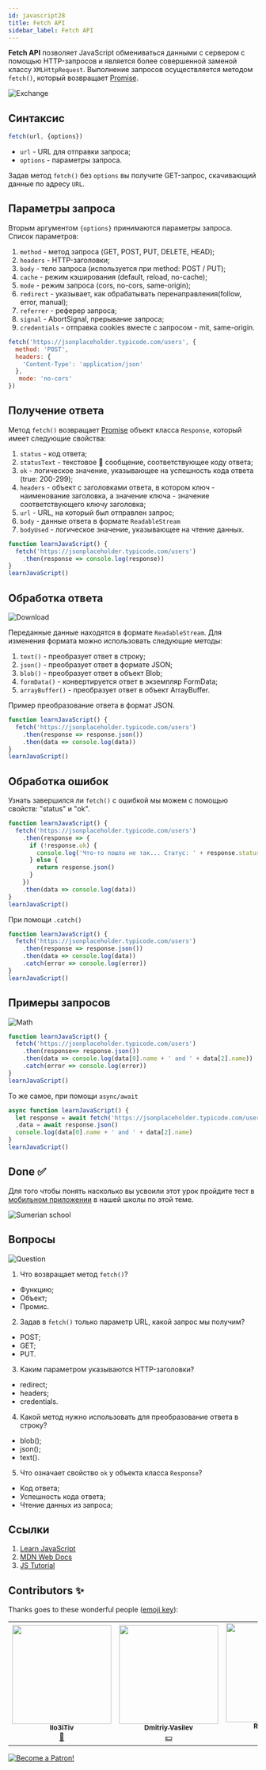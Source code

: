 ```yaml
---
id: javascript28
title: Fetch API
sidebar_label: Fetch API
---
```


**Fetch API** позволяет JavaScript обмениваться данными с сервером с помощью HTTP-запросов и является более совершенной заменой классу `XMLHttpRequest`. Выполнение запросов осуществляется методом `fetch()`, который возвращает [Promise](https://react-native-village.github.io/docs/javascript24).

![Exchange](https://media.giphy.com/media/OPQiZUC381IJ8Sh7UY/giphy.gif)

## Синтаксис

```jsx
fetch(url, {options})
```
* `url` - URL для отправки запроса;
* `options` - параметры запроса.

Задав метод `fetch()` без `options` вы получите GET-запрос, скачивающий данные по адресу `URL`.

## Параметры запроса

Вторым аргументом `{options}` принимаются параметры запроса. Список параметров:

1. `method` - метод запроса (GET, POST, PUT, DELETE, HEAD);
2. `headers` - HTTP-заголовки;
3. `body` - тело запроса (используется при method: POST / PUT);
4. `cache` - режим кэширования (default, reload, no-cache);
5. `mode` - режим запроса (cors, no-cors, same-origin);
6. `redirect` - указывает, как обрабатывать перенаправления(follow, error, manual);
7. `referrer` - реферер запроса;
8. `signal` - AbortSignal, прерывание запроса;
9. `credentials` - отправка cookies вместе с запросом - mit, same-origin.

```jsx
fetch('https://jsonplaceholder.typicode.com/users', {
  method: 'POST',
  headers: {
    'Content-Type': 'application/json'
  },
   mode: 'no-cors'
})  
```

## Получение ответа

Метод `fetch()` возвращает [Promise](https://react-native-village.github.io/docs/javascript24) объект класса `Response`, который имеет следующие свойства:
1. `status` - код ответа;
2. `statusText` - текстовое 📜 сообщение, соответствующее коду ответа;
3. `ok` - логическое значение, указывающее на успешность кода ответа (true: 200-299);
4. `headers` - объект с заголовками ответа, в котором ключ - наименование заголовка, а значение ключа - значение соответствующего ключу заголовка;
5. `url` - URL, на который был отправлен запрос;
6. `body` - данные ответа в формате `ReadableStream`
7. `bodyUsed` - логическое значение, указывающее на чтение данных.

```jsx
function learnJavaScript() {
  fetch('https://jsonplaceholder.typicode.com/users')
    .then(response => console.log(response))
}
learnJavaScript()
```

## Обработка ответа

![Download](https://media.giphy.com/media/ECoFRCrMgVoQg/giphy.gif)

Переданные данные находятся в формате `ReadableStream`. Для изменения формата можно использовать следующие методы:
1. `text()` - преобразует ответ в строку;
2. `json()` - преобразует ответ в формате JSON;
3. `blob()` - преобразует ответ в объект Blob;
4. `formData()` - конвертируется ответ в экземпляр FormData;
5. `arrayBuffer()` - преобразует ответ в объект ArrayBuffer.

Пример преобразование ответа в формат JSON.
```jsx
function learnJavaScript() {
  fetch('https://jsonplaceholder.typicode.com/users')
    .then(response => response.json())
    .then(data => console.log(data))
}
learnJavaScript()
```

## Обработка ошибок

Узнать завершился ли `fetch()` с ошибкой мы можем с помощью свойств: "status" и "ok". 

```jsx
function learnJavaScript() {
  fetch('https://jsonplaceholder.typicode.com/users')
    .then(response => {
      if (!response.ok) {
        console.log('Что-то пошло не так... Статус: ' + response.status)
      } else {
        return response.json()
      }
    })
    .then(data => console.log(data))
}
learnJavaScript()
```

При помощи `.catch()`
```jsx
function learnJavaScript() {
  fetch('https://jsonplaceholder.typicode.com/users')
    .then(response => response.json())
    .then(data => console.log(data))
    .catch(error => console.log(error))
}
learnJavaScript()
```

## Примеры запросов
![Math](https://media.giphy.com/media/xT1Ra5h24Eliux3UVq/giphy.gif)

```jsx
function learnJavaScript() {
  fetch('https://jsonplaceholder.typicode.com/users')
    .then(response=> response.json())
    .then(data => console.log(data[0].name + ' and ' + data[2].name))
    .catch(error => console.log(error))
}
learnJavaScript()
```

То же самое, при помощи `async/await`
```jsx
async function learnJavaScript() {
  let response = await fetch('https://jsonplaceholder.typicode.com/users')
  ,data = await response.json()
  console.log(data[0].name + ' and ' + data[2].name)
}
learnJavaScript()
```

## Done ✅

Для того чтобы понять насколько вы усвоили этот урок пройдите тест в [мобильном приложении](http://onelink.to/njhc95) в нашей школы по этой теме.

![Sumerian school](/img/app.png)

## Вопросы

![Question](https://media.giphy.com/media/l0HlRnAWXxn0MhKLK/giphy.gif)

1. Что возвращает метод `fetch()`?
- Функцию;
- Объект;
- Промис.

2. Задав в `fetch()` только параметр URL, какой запрос мы получим?
- POST;
- GET;
- PUT.

3. Каким параметром указываются HTTP-заголовки?
- redirect;
- headers;
- credentials.

4. Какой метод нужно использовать для преобразование ответа в строку?
- blob();
- json();
- text().

5. Что означает свойство `ok` у объекта класса `Response`?
- Код ответа;
- Успешность кода ответа;
- Чтение данных из запроса;

## Ссылки
1. [Learn JavaScript](https://learn.javascript.ru/fetch)
2. [MDN Web Docs](https://developer.mozilla.org/ru/docs/Web/API/Fetch_API/Using_Fetch)
3. [JS Tutorial](https://www.javascripttutorial.net/javascript-fetch-api/)

## Contributors ✨

Thanks goes to these wonderful people ([emoji key](https://allcontributors.org/docs/en/emoji-key)):

<table>
  <tr> 
    <td align="center"><a href="https://github.com/IIo3iTiv"><img src="https://avatars1.githubusercontent.com/u/72025062?v=4?s=200" width="200px;" alt=""/><br /><sub><b>IIo3iTiv</b></sub></a><br /><a href="https://github.com/gHashTag/react-native-village/commits?author=IIo3iTiv" title="Documentation">📖</a></td>
    <td align="center"><a href="https://fullstackserverless.github.io/"><img src="https://avatars0.githubusercontent.com/u/6774813?v=4?s=200" width="200px;" alt=""/><br /><sub><b>Dmitriy Vasilev</b></sub></a><br /><a href="#financial-gHashTag" title="Financial">💵</a></td>
    <td align="center"><a href="https://github.com/Resoner2005"><img src="https://avatars1.githubusercontent.com/u/75675814?v=4?s=200" width="200px;" alt=""/><br /><sub><b>Resoner2005</b></sub></a><br /><a href="https://github.com/gHashTag/react-native-village/issues?q=author%3AResoner2005" title="Bug reports">🐛 🎨 🖋</a></td>
  </tr>
  
</table>

[![Become a Patron!](/img/logo/patreon.png)](https://www.patreon.com/bePatron?u=31769291)
